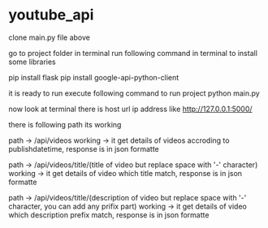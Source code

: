 # youtube_api
clone main.py file above

go to project folder in terminal
run following command in terminal to install some libraries

pip install flask
pip install google-api-python-client

it is ready to run 
execute following command to run project
python main.py

now look at terminal there is host url ip address like  http://127.0.0.1:5000/

there is following path its working

path -> /api/videos
working -> it get details of videos accroding to publishdatetime, response is in json formatte

path -> /api/videos/title/(title of video but replace space with '-' character)
working -> it get details of video which title match, response is in json formatte

path -> /api/videos/title/(description of video but replace space with '-' character, you can add any prifix part)
working -> it get details of video which description prefix match, response is in json formatte


